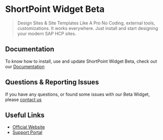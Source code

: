 # ShortPoint Widget Beta
> Design Sites & Site Templates Like A Pro
No Coding, external tools, customizations. It works everywhere. Just install and start designing your modern SAP HCP sites.


## Documentation

To know how to install, use and update ShortPoint Widget Beta, check out our [Documentation](//github.com/ShortPoint/shortpoint-widget-beta/wiki)

## Questions & Reporting Issues

If you have any questions, or found some issues with our Beta Widget, please [contact us](http://support.shortpoint.com/support/tickets/new)


## Useful Links

* [Official Website](http://www.shortpoint.com/)
* [Support Portal](http://support.shortpoint.com/)
